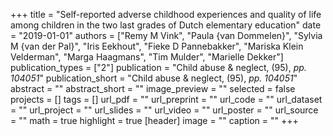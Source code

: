+++
title = "Self-reported adverse childhood experiences and quality of life among children in the two last grades of Dutch elementary education"
date = "2019-01-01"
authors = ["Remy M Vink", "Paula {van Dommelen}", "Sylvia M {van der Pal}", "Iris Eekhout", "Fieke D Pannebakker", "Mariska Klein Velderman", "Marga Haagmans", "Tim Mulder", "Marielle Dekker"]
publication_types = ["2"]
publication = "Child abuse & neglect, (95), _pp. 104051_"
publication_short = "Child abuse & neglect, (95), _pp. 104051_"
abstract = ""
abstract_short = ""
image_preview = ""
selected = false
projects = []
tags = []
url_pdf = ""
url_preprint = ""
url_code = ""
url_dataset = ""
url_project = ""
url_slides = ""
url_video = ""
url_poster = ""
url_source = ""
math = true
highlight = true
[header]
image = ""
caption = ""
+++
